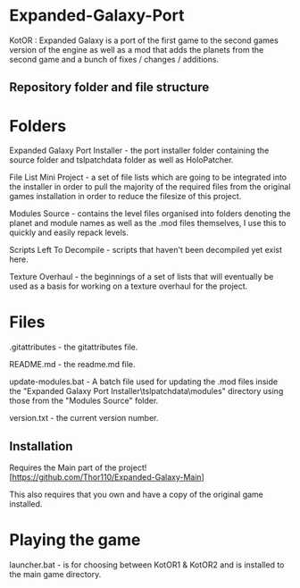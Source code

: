 # Expanded-Galaxy-Port
KotOR : Expanded Galaxy is a port of the first game to the second games version of the engine as well as a mod that adds the planets from the second game and a bunch of fixes / changes / additions.

## Repository folder and file structure
# Folders
Expanded Galaxy Port Installer - the port installer folder containing the source folder and tslpatchdata folder as well as HoloPatcher.

File List Mini Project - a set of file lists which are going to be integrated into the installer in order to pull the majority of the required files from the original games installation in order to reduce the filesize of this project.

Modules Source - contains the level files organised into folders denoting the planet and module names as well as the .mod files themselves, I use this to quickly and easily repack levels.

Scripts Left To Decompile - scripts that haven't been decompiled yet exist here.

Texture Overhaul - the beginnings of a set of lists that will eventually be used as a basis for working on a texture overhaul for the project.

# Files

.gitattributes - the gitattributes file.

README.md - the readme.md file.

update-modules.bat - A batch file used for updating the .mod files inside the "Expanded Galaxy Port Installer\tslpatchdata\modules" directory using those from the "Modules Source" folder.

version.txt - the current version number.

## Installation

Requires the Main part of the project! [https://github.com/Thor110/Expanded-Galaxy-Main]

This also requires that you own and have a copy of the original game installed.

# Playing the game

launcher.bat - is for choosing between KotOR1 & KotOR2 and is installed to the main game directory.
